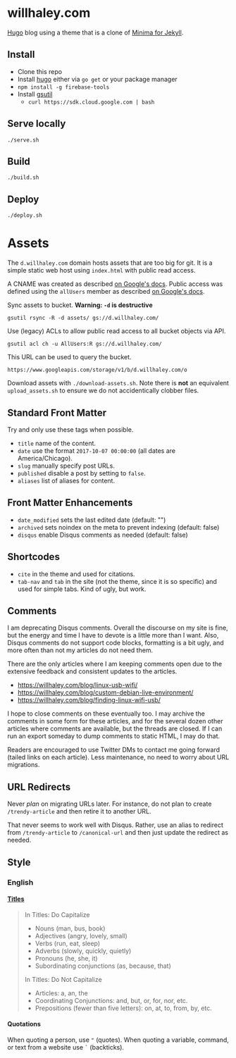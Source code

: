 # willhaley.com

[Hugo](https://github.com/gohugoio/hugo) blog using a theme that is a clone of [Minima for Jekyll](https://github.com/jekyll/minima).

## Install

* Clone this repo
* Install [hugo](https://gohugo.io/) either via `go get` or your package manager
* `npm install -g firebase-tools`
* Install [gsutil](https://cloud.google.com/storage/docs/gsutil_install)
  * `curl https://sdk.cloud.google.com | bash`

## Serve locally

```
./serve.sh
```

## Build

```
./build.sh
```

## Deploy

```
./deploy.sh
```

# Assets

The `d.willhaley.com` domain hosts assets that are too big for git. It is a simple static web host using `index.html` with public read access.

A CNAME was created as described [on Google's docs](https://cloud.google.com/storage/docs/hosting-static-website). Public access was defined using the `allUsers` member as described [on Google's docs](https://cloud.google.com/storage/docs/access-control/making-data-public).

Sync assets to bucket. **Warning: `-d` is destructive**

```
gsutil rsync -R -d assets/ gs://d.willhaley.com/
```

Use (legacy) ACLs to allow public read access to all bucket objects via API.

```
gsutil acl ch -u AllUsers:R gs://d.willhaley.com/
```

This URL can be used to query the bucket.

```
https://www.googleapis.com/storage/v1/b/d.willhaley.com/o
```

Download assets with `./download-assets.sh`. Note there is **not** an equivalent `upload_assets.sh` to ensure we do not accidentically clobber files.

## Standard Front Matter

Try and only use these tags when possible.

* `title` name of the content.
* `date` use the format `2017-10-07 00:00:00` (all dates are America/Chicago).
* `slug` manually specify post URLs.
* `published` disable a post by setting to `false`.
* `aliases` list of aliases for content.

## Front Matter Enhancements

* `date_modified` sets the last edited date (default: "")
* `archived` sets noindex on the meta to prevent indexing (default: false)
* `disqus` enable Disqus comments as needed (default: false)

## Shortcodes

* `cite` in the theme and used for citations.
* `tab-nav` and `tab` in the site (not the theme, since it is so specific) and used for simple tabs. Kind of ugly, but work.

## Comments

I am deprecating Disqus comments. Overall the discourse on my site is fine, but the energy and time I have to devote is a little more than I want. Also, Disqus comments do not support code blocks, formatting is a bit ugly, and more often than not my articles do not need them.

There are the only articles where I am keeping comments open due to the extensive feedback and consistent updates to the articles.

* https://willhaley.com/blog/linux-usb-wifi/
* https://willhaley.com/blog/custom-debian-live-environment/
* https://willhaley.com/blog/finding-linux-wifi-usb/

I hope to close comments on these eventually too. I may archive the comments in some form for these articles, and for the several dozen other articles where comments are available, but the threads are closed. If I can run an export someday to dump comments to static HTML, I may do that.

Readers are encouraged to use Twitter DMs to contact me going forward (tailed links on each article). Less maintenance, no need to worry about URL migrations.

## URL Redirects

Never _plan_ on migrating URLs later. For instance, do not plan to create `/trendy-article` and then retire it to another URL.

That never seems to work well with Disqus. Rather, use an alias to redirect from `/trendy-article` to `/canonical-url` and then just update the redirect as needed.

## Style

### English

#### [Titles](http://english.stackexchange.com/questions/14/which-words-in-a-title-should-be-capitalized)

> In Titles: Do Capitalize
> * Nouns (man, bus, book)
> * Adjectives (angry, lovely, small)
> * Verbs (run, eat, sleep)
> * Adverbs (slowly, quickly, quietly)
> * Pronouns (he, she, it)
> * Subordinating conjunctions (as, because, that)
>
> In Titles: Do Not Capitalize
> * Articles: a, an, the
> * Coordinating Conjunctions: and, but, or, for, nor, etc.
> * Prepositions (fewer than five letters): on, at, to, from, by, etc.

#### Quotations

When quoting a person, use `"` (quotes). When quoting a variable, command, or text from a website use `` ` `` (backticks).
